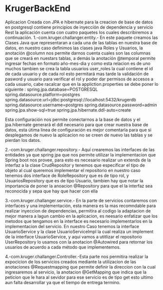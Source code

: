 
# KrugerBackEnd

Aplicacion Creada con JPA e hibernate para la creacion de base de datos en postgresql contiene principios de inyección de dependencia y servicio Rest
la aplicación cuenta con cuatro paquetes los cuales describiremos a continuación.
1.-com.kruger.challanger.entity.- En este paquete creamos las Clases Java que representaran a cada una de las tablas en nuestra base de datos, en nuestro caso definimos las clases java Roles y Usuarios, la anotación @column nos permite darnos cuenta cuales son las columnas que se creará en nuestars tablas, a demás la anotación @temporal permite ingresar fechas en formato año-mes-dia y como esta relacion es de uno muchos tambien se crea la tabla usuarios user_roles la cual contiene el id de cada usuario y de cada rol esto permitará mas tarde la validación de pasword y usuario para verificar el rol y poder dar permisos de accesos a cada usuario, cabe racalcar que en la appliction.properties se debe poner lo siguiente :
spring.jpa.database=POSTGRESQL
spring.datasource.platform=postgres
spring.datasource.url=jdbc:postgresql://localhost:5432/krugerdb
spring.datasource.username=postgres
spring.datasource.password=admin
spring.jpa.show-sql=true
spring.jpa.hibernate.ddl-auto=create 

Esta configuración nos permite conectarnos a la base de datos y el jpa.hibernate generará el ddl necesario para que crear nuestra base de datos, esta útima linea de configuración es mejor comentarla para que si desplegamos de nuevo la aplicacion no se creen de nuevo las tablas y se pierdan los datos.

2.-com.kruger.challanger.repository.- Aquí crearemos las interfaces de las entidades ya que spring jpa que nos permite utilizar la implementacion que Spring boot nos provee, para esto es necesario realizar un extends de la interfaz a la clase CrudRepositor y tenemos que especificar el tipo de objeto al cual queremos implementar el repositorio en nuestro caso tenemos dos interface de RoleRepository que es de tipo rol, y UsuariosRepository que es de tipo Usuario, tambien hay que notar la importancia de poner la anoacion @Repository para que el la interfaz sea reconocida y sepa que hay que hacer con ella 

3.-com.kruger.challanger.service.- En la parte de servicios contaremos con interfaces y una implementación, esta manera es la mas recomndable para realizar inyeccion de dependencias, permitira al codigo la adaptacion de mejor manera a lagun cambio en la aplicacion, es neesario enfatizar que los metodos que tengamos en la interface es necesario implementarlos en la implementacion del servicio.
En nuestro Caso tenemos la interface UsuarioService y la clase UsuarioServiceImpl la cual realiza un implement de la interface UsuarioService, y aqui vamos a utitlizar el repositorio UserRepository lo usamos con la anotacion @Autowired para retornar los usuarios de acuerdo a cada método que implementemos.

4.-com.kruger.challanger.Controller.-Esta parte nos permitira realizar la expocicion de los servicios creados mediante la utilizacion de las anotaciones @Requestmapping que permite definir la direccion con la cual ingresaremos al servicio, la anotacion @GetMapping que indica que la peticion que le hara al sevidor para ese servicio es de tipo get esto ultimo aun falta desarrollar ya que el tiempo de entrega termino.










